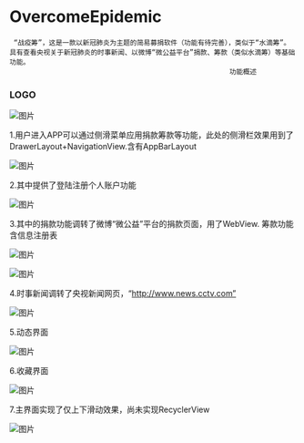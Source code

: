 # OvercomeEpidemic
     “战疫筹”，这是一款以新冠肺炎为主题的简易募捐软件（功能有待完善），类似于“水滴筹”。具有查看央视关于新冠肺炎的时事新闻、以微博“微公益平台”捐款、筹款（类似水滴筹）等基础功能。
                                                          功能概述     
### LOGO

![图片](Logo截图.png)

1.用户进入APP可以通过侧滑菜单应用捐款筹款等功能，此处的侧滑栏效果用到了DrawerLayout+NavigationView.含有AppBarLayout

![图片](侧滑栏截图.png)

2.其中提供了登陆注册个人账户功能

![图片](登录界面截图.png)

3.其中的捐款功能调转了微博“微公益”平台的捐款页面，用了WebView. 筹款功能含信息注册表

![图片](捐款界面截图.png)

![图片](筹款界面截图.png)

4.时事新闻调转了央视新闻网页，“http://www.news.cctv.com”

![图片](时事新闻截图.png)

5.动态界面

![图片](动态界面截图.png)

6.收藏界面

![图片](收藏界面截图.png)

7.主界面实现了仅上下滑动效果，尚未实现RecyclerView

![图片](主界面截图.png)

